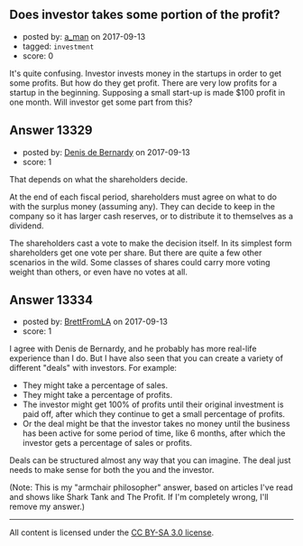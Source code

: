 ## Does investor takes some portion of the profit?

- posted by: [a_man](https://stackexchange.com/users/10127129/a-man) on 2017-09-13
- tagged: `investment`
- score: 0

<p>It's quite confusing. Investor invests money in the startups in order to get some profits. But how do they get profit.
There are very low profits for a startup in the beginning. Supposing a small start-up  is made $100 profit in one month.
Will investor get some part from this?</p>



## Answer 13329

- posted by: [Denis de Bernardy](https://stackexchange.com/users/182468/denis-de-bernardy) on 2017-09-13
- score: 1

<p>That depends on what the shareholders decide.</p>

<p>At the end of each fiscal period, shareholders must agree on what to do with the surplus money (assuming any). They can decide to keep in the company so it has larger cash reserves, or to distribute it to themselves as a dividend.</p>

<p>The shareholders cast a vote to make the decision itself. In its simplest form shareholders get one vote per share. But there are quite a few other scenarios in the wild. Some classes of shares could carry more voting weight than others, or even have no votes at all.</p>



## Answer 13334

- posted by: [BrettFromLA](https://stackexchange.com/users/2813127/brettfromla) on 2017-09-13
- score: 1

<p>I agree with Denis de Bernardy, and he probably has more real-life experience than I do. But I have also seen that you can create a variety of different "deals" with investors. For example:</p>

<ul>
<li>They might take a percentage of sales.</li>
<li>They might take a percentage of profits.</li>
<li>The investor might get 100% of profits until their original investment is paid off, after which they continue to get a small percentage of profits.</li>
<li>Or the deal might be that the investor takes no money until the business has been active for some period of time, like 6 months, after which the investor gets a percentage of sales or profits.</li>
</ul>

<p>Deals can be structured almost any way that you can imagine. The deal just needs to make sense for both the you and the investor.</p>

<p>(Note: This is my "armchair philosopher" answer, based on articles I've read and shows like Shark Tank and The Profit. If I'm completely wrong, I'll remove my answer.)</p>




---

All content is licensed under the [CC BY-SA 3.0 license](https://creativecommons.org/licenses/by-sa/3.0/).
